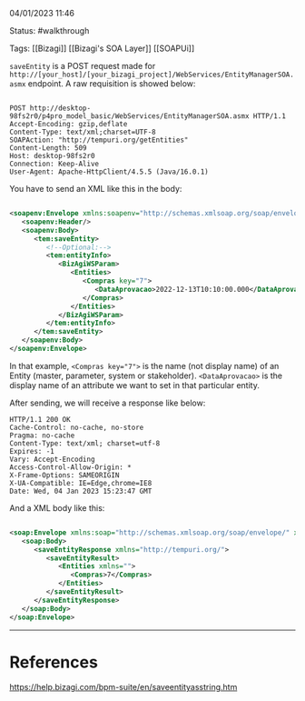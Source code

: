 04/01/2023 11:46

Status: #walkthrough 

Tags: [[Bizagi]] [[Bizagi's SOA Layer]] [[SOAPUi]]

`saveEntity` is a POST request made for `http://[your_host]/[your_bizagi_project]/WebServices/EntityManagerSOA.asmx` endpoint.  A raw requisition is showed below:

```http

POST http://desktop-98fs2r0/p4pro_model_basic/WebServices/EntityManagerSOA.asmx HTTP/1.1
Accept-Encoding: gzip,deflate
Content-Type: text/xml;charset=UTF-8
SOAPAction: "http://tempuri.org/getEntities"
Content-Length: 509
Host: desktop-98fs2r0
Connection: Keep-Alive
User-Agent: Apache-HttpClient/4.5.5 (Java/16.0.1)
```

You have to send an XML like this in the body:

```xml

<soapenv:Envelope xmlns:soapenv="http://schemas.xmlsoap.org/soap/envelope/" xmlns:tem="http://tempuri.org/">
   <soapenv:Header/>
   <soapenv:Body>
      <tem:saveEntity>
         <!--Optional:-->
         <tem:entityInfo>
            <BizAgiWSParam>
               <Entities>
                  <Compras key="7">
                     <DataAprovacao>2022-12-13T10:10:00.000</DataAprovacao>
                  </Compras>
               </Entities>
            </BizAgiWSParam>
         </tem:entityInfo>
      </tem:saveEntity>
   </soapenv:Body>
</soapenv:Envelope>

```

In that example, `<Compras key="7">` is the name (not display name) of an Entity (master, parameter, system or stakeholder). `<DataAprovacao>` is the display name of an attribute we want to set in that particular entity.

After sending, we will receive a response like below:

```http
HTTP/1.1 200 OK
Cache-Control: no-cache, no-store
Pragma: no-cache
Content-Type: text/xml; charset=utf-8
Expires: -1
Vary: Accept-Encoding
Access-Control-Allow-Origin: *
X-Frame-Options: SAMEORIGIN
X-UA-Compatible: IE=Edge,chrome=IE8
Date: Wed, 04 Jan 2023 15:23:47 GMT
```

And a XML body like this:

```xml

<soap:Envelope xmlns:soap="http://schemas.xmlsoap.org/soap/envelope/" xmlns:xsi="http://www.w3.org/2001/XMLSchema-instance" xmlns:xsd="http://www.w3.org/2001/XMLSchema">
   <soap:Body>
      <saveEntityResponse xmlns="http://tempuri.org/">
         <saveEntityResult>
            <Entities xmlns="">
               <Compras>7</Compras>
            </Entities>
         </saveEntityResult>
      </saveEntityResponse>
   </soap:Body>
</soap:Envelope>
```


---
# References

https://help.bizagi.com/bpm-suite/en/saveentityasstring.htm